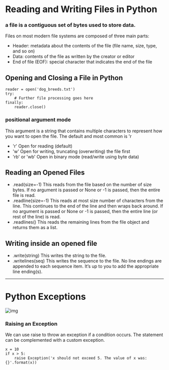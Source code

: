 
# Reading and Writing Files in Python 
###  a file is a contiguous set of bytes used to store data. 

Files on most modern file systems are composed of three main parts:

- Header: metadata about the contents of the file (file name, size, type, and so on)
- Data: contents of the file as written by the creator or editor
- End of file (EOF): special character that indicates the end of the file

## Opening and Closing a File in Python
```
reader = open('dog_breeds.txt')
try:
    # Further file processing goes here
finally:
    reader.close()
```

### positional argument mode
This argument is a string that contains multiple characters to represent how you want to open the file. The default and most common is 'r
- 'r'	Open for reading (default)
- 'w'	Open for writing, truncating (overwriting) the file first
- 'rb' or 'wb'	Open in binary mode (read/write using byte data)

## Reading an Opened Files
- .read(size=-1)	This reads from the file based on the number of size bytes. If no argument is passed or None or -1 is passed, then the entire file is read.
- .readline(size=-1)	This reads at most size number of characters from the line. This continues to the end of the line and then wraps back around. If no argument is passed or None or -1 is passed, then the entire line (or rest of the line) is read.
- .readlines()	This reads the remaining lines from the file object and returns them as a list.

## Writing inside an opened file

- .write(string)	This writes the string to the file.
- .writelines(seq)	This writes the sequence to the file. No line endings are appended to each sequence item. It’s up to you to add the appropriate line ending(s).

______________________________________________________
# Python Exceptions
![img](https://files.realpython.com/media/intro.8915db1758d8.png)

### Raising an Exception
We can use raise to throw an exception if a condition occurs. The statement can be complemented with a custom exception.
```
x = 10
if x > 5:
    raise Exception('x should not exceed 5. The value of x was: {}'.format(x))
```
